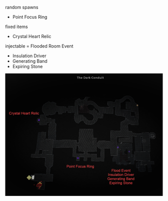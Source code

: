 random spawns
- Point Focus Ring

fixed items
- Crystal Heart Relic

injectable = Flooded Room Event
- Insulation Driver
- Generating Band
- Expiring Stone

![](info/minimap.png)